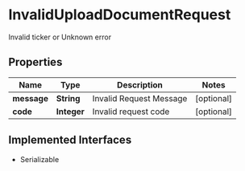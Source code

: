 

# InvalidUploadDocumentRequest

Invalid ticker or Unknown error

## Properties

Name | Type | Description | Notes
------------ | ------------- | ------------- | -------------
**message** | **String** | Invalid Request Message |  [optional]
**code** | **Integer** | Invalid request code |  [optional]


## Implemented Interfaces

* Serializable


